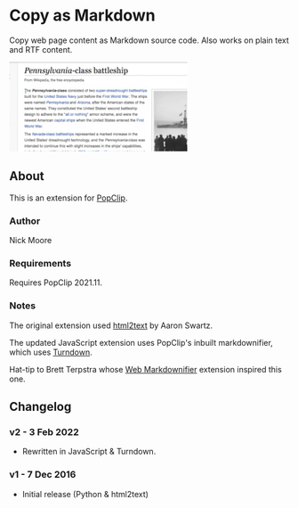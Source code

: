 # Copy as Markdown

Copy web page content as Markdown source code. Also works on plain text and RTF content.

<img src="https://github.com/pilotmoon/PopClip-Extensions/blob/master/source/CopyAsMarkdown/CopyAsMarkdown-demo.gif?raw=true" width="320px">

## About

This is an extension for [PopClip](https://pilotmoon.com/popclip/).

### Author

Nick Moore

### Requirements

Requires PopClip 2021.11.

### Notes

The original extension used [html2text](https://pypi.python.org/pypi/html2text/3.200.3) by Aaron Swartz.

The updated JavaScript extension uses PopClip's inbuilt markdownifier, which uses [Turndown](https://github.com/mixmark-io/turndown).

Hat-tip to Brett Terpstra whose [Web Markdownifier](http://brettterpstra.com/2013/12/23/web-markdownifier-for-popclip/) extension inspired this one.

## Changelog

### v2 - 3 Feb 2022

* Rewritten in JavaScript & Turndown.

### v1 - 7 Dec 2016

* Initial release (Python & html2text)
